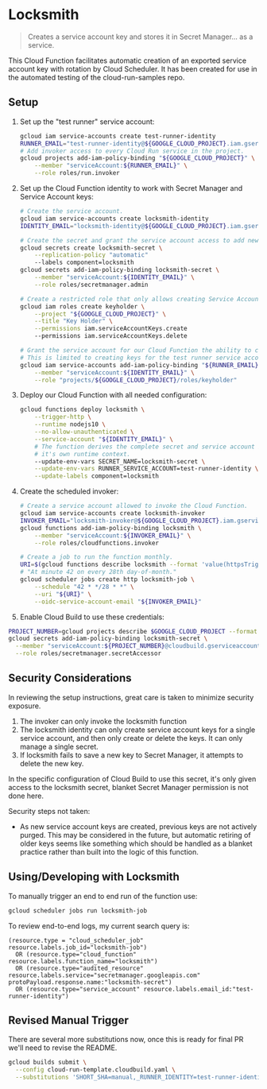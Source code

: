 # Locksmith

> Creates a service account key and stores it in Secret Manager... as a service.

This Cloud Function facilitates automatic creation of an exported service account key
with rotation by Cloud Scheduler. It has been created for use in the automated testing
of the cloud-run-samples repo.

## Setup

1. Set up the "test runner" service account:

    ```sh
    gcloud iam service-accounts create test-runner-identity
    RUNNER_EMAIL="test-runner-identity@${GOOGLE_CLOUD_PROJECT}.iam.gserviceaccount.com"
    # Add invoker access to every Cloud Run service in the project.
    gcloud projects add-iam-policy-binding "${GOOGLE_CLOUD_PROJECT}" \
        --member "serviceAccount:${RUNNER_EMAIL}" \
        --role roles/run.invoker
    ```

1. Set up the Cloud Function identity to work with Secret Manager and Service Account keys:

    ```sh
    # Create the service account.
    gcloud iam service-accounts create locksmith-identity
    IDENTITY_EMAIL="locksmith-identity@${GOOGLE_CLOUD_PROJECT}.iam.gserviceaccount.com"

    # Create the secret and grant the service account access to add new secret versions.
    gcloud secrets create locksmith-secret \
        --replication-policy "automatic"
        --labels component=locksmith
    gcloud secrets add-iam-policy-binding locksmith-secret \
        --member "serviceAccount:${IDENTITY_EMAIL}" \
        --role roles/secretmanager.admin

    # Create a restricted role that only allows creating Service Account keys.
    gcloud iam roles create keyholder \
        --project "${GOOGLE_CLOUD_PROJECT}" \
        --title "Key Holder" \
        --permissions iam.serviceAccountKeys.create
        --permissions iam.serviceAccountKeys.delete

    # Grant the service account for our Cloud Function the ability to create service account keys.
    # This is limited to creating keys for the test runner service account.
    gcloud iam service-accounts add-iam-policy-binding "${RUNNER_EMAIL}" \
        --member "serviceAccount:${IDENTITY_EMAIL}" \
        --role "projects/${GOOGLE_CLOUD_PROJECT}/roles/keyholder"
    ```

1. Deploy our Cloud Function with all needed configuration:

    ```sh
    gcloud functions deploy locksmith \
        --trigger-http \
        --runtime nodejs10 \
        --no-allow-unauthenticated \
        --service-account "${IDENTITY_EMAIL}" \
        # The function derives the complete secret and service account identifiers from
        # it's own runtime context.
        --update-env-vars SECRET_NAME=locksmith-secret \
        --update-env-vars RUNNER_SERVICE_ACCOUNT=test-runner-identity \
        --update-labels component=locksmith
    ```

1. Create the scheduled invoker:

    ```sh
    # Create a service account allowed to invoke the Cloud Function.
    gcloud iam service-accounts create locksmith-invoker
    INVOKER_EMAIL="locksmith-invoker@${GOOGLE_CLOUD_PROJECT}.iam.gserviceaccount.com"
    gcloud functions add-iam-policy-binding locksmith \
        --member "serviceAccount:${INVOKER_EMAIL}" \
        --role roles/cloudfunctions.invoker

    # Create a job to run the function monthly.
    URI=$(gcloud functions describe locksmith --format 'value(httpsTrigger.url)')
    # "At minute 42 on every 28th day-of-month."
    gcloud scheduler jobs create http locksmith-job \
        --schedule "42 * */28 * *" \
        --uri "${URI}" \
        --oidc-service-account-email "${INVOKER_EMAIL}"
    ```

1. Enable Cloud Build to use these credentials:

```sh
PROJECT_NUMBER=gcloud projects describe $GOOGLE_CLOUD_PROJECT --format 'value(projectNumber)'
gcloud secrets add-iam-policy-binding locksmith-secret \
  --member "serviceAccount:${PROJECT_NUMBER}@cloudbuild.gserviceaccount.com" \
  --role roles/secretmanager.secretAccessor
```

## Security Considerations

In reviewing the setup instructions, great care is taken to minimize security exposure.

1. The invoker can only invoke the locksmith function
1. The locksmith identity can only create service account keys for a single service account, and then only create or delete the keys. It can only manage a single secret.
1. If locksmith fails to save a new key to Secret Manager, it attempts to delete the new key.

In the specific configuration of Cloud Build to use this secret, it's only given access to the locksmith secret, blanket Secret Manager permission is not done here.

Security steps not taken:

* As new service account keys are created, previous keys are not actively purged. This may be considered in the future, but automatic retiring of older keys seems like something which should be handled as a blanket practice rather than built into the logic of this function.

## Using/Developing with Locksmith

To manually trigger an end to end run of the function use:

```sh
gcloud scheduler jobs run locksmith-job
```

To review end-to-end logs, my current search query is:

```text
(resource.type = "cloud_scheduler_job" resource.labels.job_id="locksmith-job")
  OR (resource.type="cloud_function" resource.labels.function_name="locksmith")
  OR (resource.type="audited_resource" resource.labels.service="secretmanager.googleapis.com" protoPayload.response.name:"locksmith-secret")
  OR (resource.type="service_account" resource.labels.email_id:"test-runner-identity")
```

## Revised Manual Trigger

There are several more substitutions now, once this is ready for final PR we'll need to revise the README.

```sh
gcloud builds submit \
  --config cloud-run-template.cloudbuild.yaml \
  --substitutions 'SHORT_SHA=manual,_RUNNER_IDENTITY=test-runner-identity@${GOOGLE_CLOUD_PROJECT}.iam.gserviceaccount.com,_SAMPLE_DIR=.,_SERVICE=test-locksmith,_SECRET_NAME=token-minter-secret'
```
